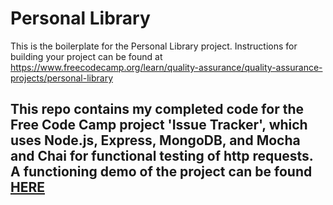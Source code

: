 # Personal Library

This is the boilerplate for the Personal Library project. Instructions for building your project can be found at https://www.freecodecamp.org/learn/quality-assurance/quality-assurance-projects/personal-library

## This repo contains my completed code for the Free Code Camp project 'Issue Tracker', which uses Node.js, Express, MongoDB, and Mocha and Chai for functional testing of http requests. A functioning demo of the project can be found [HERE](https://boilerplate-project-library--js1313.repl.co/)
